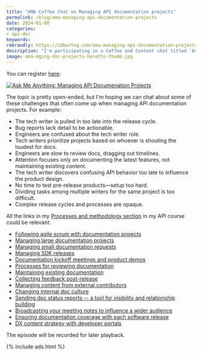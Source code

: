 ```yaml
---
title: "AMA Coffee Chat on Managing API documentation projects"
permalink: /blog/ama-managing-api-documentation-projects
date: 2024-01-08
categories:
- api-doc
keywords: 
rebrandly: https://idbwrtng.com/ama-managing-api-documentation-projects
description: "I'm participating in a Coffee and Content chat titled 'Ask Me Anything: Managing API Documenation Projects', with Patrick Bosek and Scott Abel, sponsored by Heretto. The Coffee and Content is information, so there aren't any slides from me or formal presentation. This is an 'Ask me anything' style chat, though the audience can only participate through chat on Brighttalk's platform. The coffee chat takes will take place this Thursday, Jan 11, 2024, online."
image: ama-mging-doc-projects-heretto-thumb.jpg
---
```


You can register [here](https://www.brighttalk.com/webcast/9273/593123):

<a class="noCrossRef" href="https://www.brighttalk.com/webcast/9273/593123"><img src="{{site.media}}/ama-managing-api-doc-projects.jpg" alt="Ask Me Anything: Managing API Documenation Projects" /></a>

The topic is pretty open-ended, but I'm hoping we can chat about some of these challenges that often come up when managing API documentation projects. For example:

* The tech writer is pulled in too late into the release cycle.
* Bug reports lack detail to be actionable.
* Engineers are confused about the tech writer role.
* Tech writers prioritize projects based on whoever is shouting the loudest for docs.
* Engineers are slow to review docs, dragging out timelines.
* Attention focuses only on documenting the latest features, not maintaining existing content.
* The tech writer discovers confusing API behavior too late to influence the product design.
* No time to test pre-release products—setup too hard.
* Dividing tasks among multiple writers for the same project is too difficult.
* Complex release cycles and processes are opaque.

All the links in my [Processes and methodology section](/learnapidoc/docapis_managing_doc_processes.html) in my API course could be relevant:  

* [Following agile scrum with documentation projects](/learnapidoc/pubapis_agile_scrum_for_docs.html)
* [Managing large documentation projects](/learnapidoc/docapis_managing_doc_projects.html)
* [Managing small documentation requests](/learnapidoc/docapis_managing_small_doc_requests.html)
* [Managing SDK releases](/learnapidoc/docapis_managing_sdk_releases.html)
* [Documentation kickoff meetings and product demos](/learnapidoc/docapis_kickoff_meeting_agenda.html)
* [Processes for reviewing documentation](/learnapidoc/docapis_review_processes.html)
* [Maintaining existing documentation](/learnapidoc/docapis_doc_maintenance_processes.html)
* [Collecting feedback post-release](/learnapidoc/docapis_collecting_feedback_post_release.html)
* [Managing content from external contributors](/learnapidoc/docapis_processes_for_external_contributors.html)
* [Changing internal doc culture](/learnapidoc/docapis_changing_internal_doc_culture.html)
* [Sending doc status reports -- a tool for visibility and relationship building](/learnapidoc/docapis_status_reports.html)
* [Broadcasting your meeting notes to influence a wider audience](/learnapidoc/docapis_meeting_notes.html)
* [Ensuring documentation coverage with each software release](/learnapidoc/docapis_release_process.html)
* [DX content strategy with developer portals](/learnapidoc/docapis_dx_content_strategy.html)

The episode will be recorded for later playback. 

{% include ads.html %}